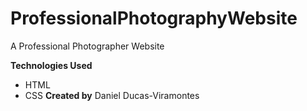 # ProfessionalPhotographyWebsite
A Professional Photographer Website


**Technologies Used**

- HTML
- CSS
**Created by**
Daniel Ducas-Viramontes

